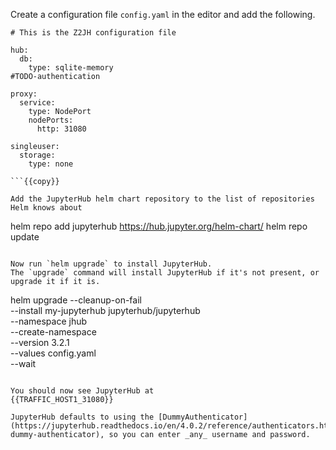 Create a configuration file `config.yaml` in the editor and add the following.

```
# This is the Z2JH configuration file

hub:
  db:
    type: sqlite-memory
#TODO-authentication

proxy:
  service:
    type: NodePort
    nodePorts:
      http: 31080

singleuser:
  storage:
    type: none

```{{copy}}

Add the JupyterHub helm chart repository to the list of repositories Helm knows about
```
helm repo add jupyterhub https://hub.jupyter.org/helm-chart/
helm repo update
```{{exec}}

Now run `helm upgrade` to install JupyterHub.
The `upgrade` command will install JupyterHub if it's not present, or upgrade it if it is.
```
helm upgrade --cleanup-on-fail \
  --install my-jupyterhub jupyterhub/jupyterhub \
  --namespace jhub \
  --create-namespace \
  --version 3.2.1 \
  --values config.yaml \
  --wait
```{{exec}}

You should now see JupyterHub at
{{TRAFFIC_HOST1_31080}}

JupyterHub defaults to using the [DummyAuthenticator](https://jupyterhub.readthedocs.io/en/4.0.2/reference/authenticators.html#the-dummy-authenticator), so you can enter _any_ username and password.
